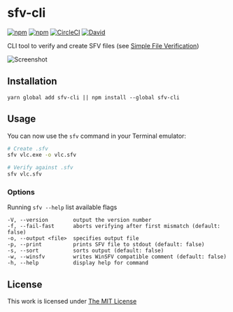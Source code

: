 # sfv-cli

[![npm](https://flat.badgen.net/npm/license/sfv-cli)](https://www.npmjs.org/package/sfv-cli)
[![npm](https://flat.badgen.net/npm/v/sfv-cli)](https://www.npmjs.org/package/sfv-cli)
[![CircleCI](https://flat.badgen.net/circleci/github/idleberg/node-sfv-cli)](https://circleci.com/gh/idleberg/node-sfv-cli)
[![David](https://flat.badgen.net/david/dep/idleberg/node-sfv-cli)](https://david-dm.org/idleberg/node-sfv-cli)

CLI tool to verify and create SFV files (see [Simple File Verification](https://www.wikiwand.com/en/Simple_file_verification))

![Screenshot](https://raw.github.com/idleberg/node-sfv-cli/master/screenshot.png)

## Installation

`yarn global add sfv-cli || npm install --global sfv-cli`

## Usage

You can now use the `sfv` command in your Terminal emulator:

```sh
# Create .sfv
sfv vlc.exe -o vlc.sfv

# Verify against .sfv
sfv vlc.sfv
```

### Options

Running `sfv --help` list available flags

```
-V, --version        output the version number
-f, --fail-fast      aborts verifying after first mismatch (default: false)
-o, --output <file>  specifies output file
-p, --print          prints SFV file to stdout (default: false)
-s, --sort           sorts output (default: false)
-w, --winsfv         writes WinSFV compatible comment (default: false)
-h, --help           display help for command
```

## License

This work is licensed under [The MIT License](https://opensource.org/licenses/MIT)
